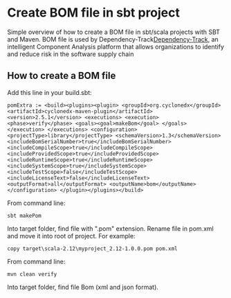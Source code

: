 # Create BOM file in sbt project 
Simple overview of how to create a BOM file in sbt/scala projects with SBT and Maven.
BOM file is used by Dependency-Track[Dependency-Track](https://dependencytrack.org/), an intelligent Component Analysis platform that allows organizations to identify and reduce risk in the software supply chain

## How to create a BOM file
Add this line in your build.sbt:
```
pomExtra := <build><plugins><plugin> <groupId>org.cyclonedx</groupId> <artifactId>cyclonedx-maven-plugin</artifactId> <version>2.5.1</version> <executions> <execution> <phase>verify</phase> <goals><goal>makeBom</goal> </goals> </execution> </executions> <configuration> <projectType>library</projectType> <schemaVersion>1.3</schemaVersion> <includeBomSerialNumber>true</includeBomSerialNumber> <includeCompileScope>true</includeCompileScope> <includeProvidedScope>true</includeProvidedScope> <includeRuntimeScope>true</includeRuntimeScope> <includeSystemScope>true</includeSystemScope> <includeTestScope>false</includeTestScope> <includeLicenseText>false</includeLicenseText> <outputFormat>all</outputFormat> <outputName>bom</outputName> </configuration> </plugin></plugins></build>
```

From command line: 
```
sbt makePom
```

Into target folder, find file with ".pom" extension.
Rename file in pom.xml and move it into root of project. For example:
```
copy target\scala-2.12\myproject_2.12-1.0.0.pom pom.xml
```

From command line:
```
mvn clean verify
```
Into target folder, find file Bom (xml and json format).

